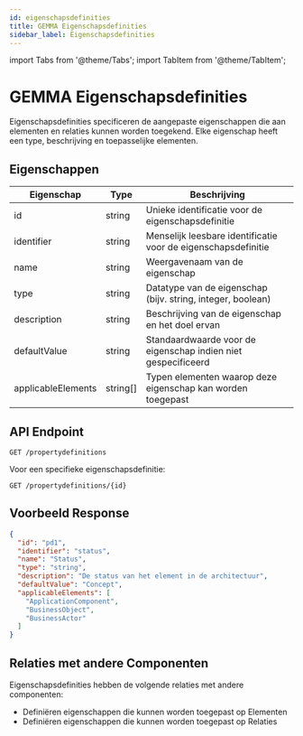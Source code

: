 ```yaml
---
id: eigenschapsdefinities
title: GEMMA Eigenschapsdefinities
sidebar_label: Eigenschapsdefinities
---
```


import Tabs from '@theme/Tabs';
import TabItem from '@theme/TabItem';

# GEMMA Eigenschapsdefinities

Eigenschapsdefinities specificeren de aangepaste eigenschappen die aan elementen en relaties kunnen worden toegekend. Elke eigenschap heeft een type, beschrijving en toepasselijke elementen.

## Eigenschappen

| Eigenschap | Type | Beschrijving |
|------------|------|-------------|
| id | string | Unieke identificatie voor de eigenschapsdefinitie |
| identifier | string | Menselijk leesbare identificatie voor de eigenschapsdefinitie |
| name | string | Weergavenaam van de eigenschap |
| type | string | Datatype van de eigenschap (bijv. string, integer, boolean) |
| description | string | Beschrijving van de eigenschap en het doel ervan |
| defaultValue | string | Standaardwaarde voor de eigenschap indien niet gespecificeerd |
| applicableElements | string[] | Typen elementen waarop deze eigenschap kan worden toegepast |

## API Endpoint

```
GET /propertydefinitions
```

Voor een specifieke eigenschapsdefinitie:

```
GET /propertydefinitions/{id}
```

## Voorbeeld Response

```json
{
  "id": "pd1",
  "identifier": "status",
  "name": "Status",
  "type": "string",
  "description": "De status van het element in de architectuur",
  "defaultValue": "Concept",
  "applicableElements": [
    "ApplicationComponent",
    "BusinessObject",
    "BusinessActor"
  ]
}
```

## Relaties met andere Componenten

Eigenschapsdefinities hebben de volgende relaties met andere componenten:

- Definiëren eigenschappen die kunnen worden toegepast op Elementen
- Definiëren eigenschappen die kunnen worden toegepast op Relaties 